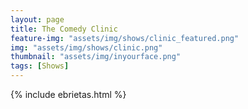```yaml
---
layout: page
title: The Comedy Clinic
feature-img: "assets/img/shows/clinic_featured.png"
img: "assets/img/shows/clinic.png"
thumbnail: "assets/img/inyourface.png"
tags: [Shows]
---
```


{% include ebrietas.html %}